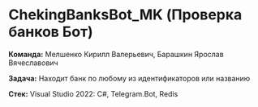# ChekingBanksBot_MK (Проверка банков Бот)

**Команда:** Мелшенко Кирилл Валерьевич, Барашкин Ярослав Вячеславович 

**Задача:** Находит банк по любому из идентификаторов или названию

**Стек:** Visual Studio 2022: C#, Telegram.Bot, Redis
